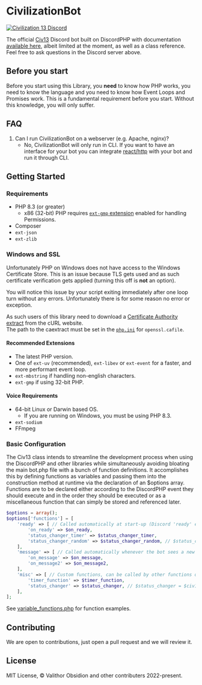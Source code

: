 CivilizationBot
====
[![Civilization 13 Discord](https://discord.com/api/guilds/468979034571931648/widget.png?style=banner1)](https://civ13.com/discord)

The official [Civ13](https://civ13.com) Discord bot built on DiscordPHP with documentation [available here](http://discord-php.github.io/DiscordPHP), albeit limited at the moment, as well as a class reference. Feel free to ask questions in the Discord server above.

## Before you start

Before you start using this Library, you **need** to know how PHP works, you need to know the language and you need to know how Event Loops and Promises work. This is a fundamental requirement before you start. Without this knowledge, you will only suffer.

## FAQ

1. Can I run CivilizationBot on a webserver (e.g. Apache, nginx)?
    - No, CivilizationBot will only run in CLI. If you want to have an interface for your bot you can integrate [react/http](https://github.com/ReactPHP/http) with your bot and run it through CLI.

## Getting Started

### Requirements

- PHP 8.3 (or greater)
    - x86 (32-bit) PHP requires [`ext-gmp` extension](https://www.php.net/manual/en/book.gmp.php) enabled for handling Permissions.
- Composer
- `ext-json`
- `ext-zlib`

### Windows and SSL

Unfortunately PHP on Windows does not have access to the Windows Certificate Store. This is an issue because TLS gets used and as such certificate verification gets applied (turning this off is **not** an option).

You will notice this issue by your script exiting immediately after one loop turn without any errors. Unfortunately there is for some reason no error or exception.

As such users of this library need to download a [Certificate Authority extract](https://curl.haxx.se/docs/caextract.html) from the cURL website.<br>
The path to the caextract must be set in the [`php.ini`](https://secure.php.net/manual/en/openssl.configuration.php) for `openssl.cafile`.

#### Recommended Extensions

- The latest PHP version.
- One of `ext-uv` (recommended), `ext-libev` or `ext-event` for a faster, and more performant event loop.
- `ext-mbstring` if handling non-english characters.
- `ext-gmp` if using 32-bit PHP.

#### Voice Requirements

- 64-bit Linux or Darwin based OS.
    - If you are running on Windows, you must be using PHP 8.3.
- `ext-sodium`
- FFmpeg

### Basic Configuration
The Civ13 class intends to streamline the development process when using the DiscordPHP and other libraries while simultaneously avoiding bloating the main bot.php file with a bunch of function definitions. It accomplishes this by defining functions as variables and passing them into the construction method at runtime via the declaration of an $options array. Functions are to be declared either according to the DiscordPHP event they should execute and in the order they should be executed or as a miscellaneous function that can simply be stored and referenced later.

```php
$options = array();
$options['functions'] = [
    'ready' => [ // Called automatically at start-up (Discord 'ready' event)
        'on_ready' => $on_ready,
        'status_changer_timer' => $status_changer_timer,
        'status_changer_random' => $status_changer_random, // $status_changer_random = $civ13->functions->['ready']['status_changer_random']
    ],
    'message' => [ // Called automatically whenever the bot sees a new message (Discord 'message' event)
        'on_message' => $on_message,
        'on_message2' => $on_message2,
    ],
    'misc' => [ // Custom functions, can be called by other functions or externally
        'timer_function' => $timer_function,
        'status_changer' => $status_changer, // $status_changer = $civ13->functions->['misc']['status_changer']
    ],
];
```

See [variable_functions.php](variable_functions.php) for function examples.

## Contributing

We are open to contributions, just open a pull request and we will review it.

## License

MIT License, &copy; Valithor Obsidion and other contributers 2022-present.
